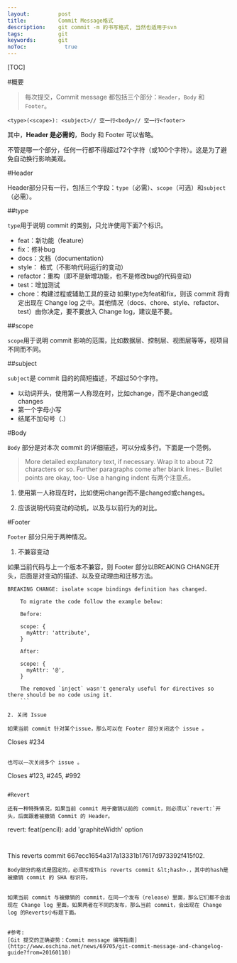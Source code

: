 ```yaml
---				  
layout:         post
title:          Commit Message格式
description:    git commit -m 的书写格式, 当然也适用于svn
tags:           git
keywords:       git
noToc: 			  true
---
```



[TOC]


#概要
>每次提交，Commit message 都包括三个部分：`Header`，`Body` 和 `Footer`。

```
<type>(<scope>): <subject>// 空一行<body>// 空一行<footer>
```
其中，**Header 是必需的**，Body 和 Footer 可以省略。

不管是哪一个部分，任何一行都不得超过72个字符（或100个字符）。这是为了避免自动换行影响美观。

#Header

Header部分只有一行，包括三个字段：`type`（必需）、`scope`（可选）和`subject`（必需）。

##type

`type`用于说明 commit 的类别，只允许使用下面7个标识。

* feat：新功能（feature）
* fix：修补bug
* docs：文档（documentation）
* style： 格式（不影响代码运行的变动）
* refactor：重构（即不是新增功能，也不是修改bug的代码变动）
* test：增加测试
* chore：构建过程或辅助工具的变动
如果type为feat和fix，则该 commit 将肯定出现在 Change log 之中。其他情况（docs、chore、style、refactor、test）由你决定，要不要放入 Change log，建议是不要。

##scope

`scope`用于说明 commit 影响的范围，比如数据层、控制层、视图层等等，视项目不同而不同。

##subject

`subject`是 commit 目的的简短描述，不超过50个字符。

* 以动词开头，使用第一人称现在时，比如change，而不是changed或changes
* 第一个字母小写
* 结尾不加句号（.）


#Body

`Body` 部分是对本次 commit 的详细描述，可以分成多行。下面是一个范例。

>More detailed explanatory text, if necessary.  Wrap it to 
about 72 characters or so. Further paragraphs come after blank lines.- Bullet points are okay, too- Use a hanging indent
有两个注意点。

1. 使用第一人称现在时，比如使用change而不是changed或changes。

2. 应该说明代码变动的动机，以及与以前行为的对比。

#Footer

`Footer` 部分只用于两种情况。

1. 不兼容变动

如果当前代码与上一个版本不兼容，则 Footer 部分以BREAKING CHANGE开头，后面是对变动的描述、以及变动理由和迁移方法。

```
BREAKING CHANGE: isolate scope bindings definition has changed.
 
    To migrate the code follow the example below:
 
    Before:
 
    scope: {
      myAttr: 'attribute',
    }
 
    After:
 
    scope: {
      myAttr: '@',
    }
 
    The removed `inject` wasn't generaly useful for directives so there should be no code using it.
    ```

2. 关闭 Issue

如果当前 commit 针对某个issue，那么可以在 Footer 部分关闭这个 issue 。

```
Closes #234
```

也可以一次关闭多个 issue 。

```
Closes #123, #245, #992
```

#Revert

还有一种特殊情况，如果当前 commit 用于撤销以前的 commit，则必须以`revert:`开头，后面跟着被撤销 Commit 的 Header。

```
revert: feat(pencil): add 'graphiteWidth' option
```
 
```
This reverts commit 667ecc1654a317a13331b17617d973392f415f02.
```
Body部分的格式是固定的，必须写成This reverts commit &lt;hash>.，其中的hash是被撤销 commit 的 SHA 标识符。


如果当前 commit 与被撤销的 commit，在同一个发布（release）里面，那么它们都不会出现在 Change log 里面。如果两者在不同的发布，那么当前 commit，会出现在 Change log 的Reverts小标题下面。


#参考:
[Git 提交的正确姿势：Commit message 编写指南](http://www.oschina.net/news/69705/git-commit-message-and-changelog-guide?from=20160110)





